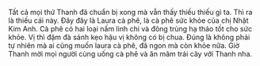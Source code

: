 Tất cả mọi thứ Thanh đã chuẩn bị xong mà vẫn thấy thiếu thiếu gì ta. Thì ra là thiếu cái này. Đây đây là Laura cà phê, là cà phê sức khỏe của chị Nhật Kim Anh. Cà phê có hai loại nấm linh chi và đông trùng hạ thảo tốt cho sức khỏe. Vị thì đậm đà sánh kẹo hậu vị không có bị chua. Đúng là không phải tự nhiên mà ai cũng muốn laura cà phê, đã ngon mà còn khỏe nữa.
Giờ Thanh mời mọi người cùng uống cà phê và ăn mâm trái cây với Thanh nha.